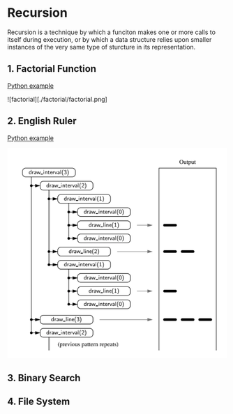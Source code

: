 # Recursion

Recursion is a technique by which a funciton makes one or more calls to itself during execution, or by which a data structure relies upon smaller instances of the very same type of sturcture in its representation.

## 1. Factorial Function

[Python example](./factorial/factorial.py)

![factorial][./factorial/factorial.png]

## 2. English Ruler

[Python example](./ruler-drawing/ruler-drawing.py)

![ruler drawing](./ruler-drawing/ruler.png)

## 3. Binary Search

## 4. File System
